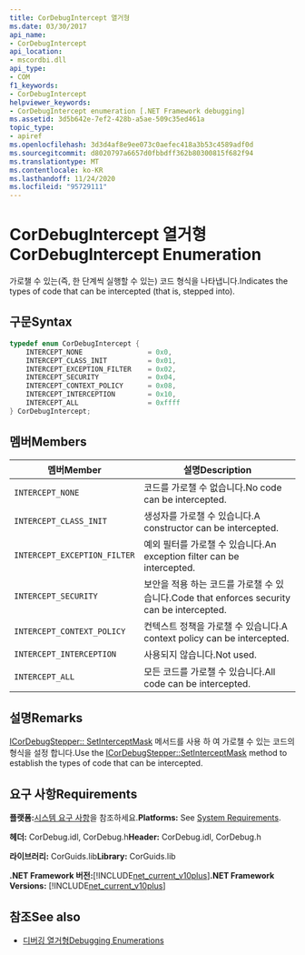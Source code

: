 ```yaml
---
title: CorDebugIntercept 열거형
ms.date: 03/30/2017
api_name:
- CorDebugIntercept
api_location:
- mscordbi.dll
api_type:
- COM
f1_keywords:
- CorDebugIntercept
helpviewer_keywords:
- CorDebugIntercept enumeration [.NET Framework debugging]
ms.assetid: 3d5b642e-7ef2-428b-a5ae-509c35ed461a
topic_type:
- apiref
ms.openlocfilehash: 3d3d4af8e9ee073c0aefec418a3b53c4589adf0d
ms.sourcegitcommit: d8020797a6657d0fbbdff362b80300815f682f94
ms.translationtype: MT
ms.contentlocale: ko-KR
ms.lasthandoff: 11/24/2020
ms.locfileid: "95729111"
---
```

# <a name="cordebugintercept-enumeration"></a><span data-ttu-id="4fd2c-102">CorDebugIntercept 열거형</span><span class="sxs-lookup"><span data-stu-id="4fd2c-102">CorDebugIntercept Enumeration</span></span>

<span data-ttu-id="4fd2c-103">가로챌 수 있는(즉, 한 단계씩 실행할 수 있는) 코드 형식을 나타냅니다.</span><span class="sxs-lookup"><span data-stu-id="4fd2c-103">Indicates the types of code that can be intercepted (that is, stepped into).</span></span>  
  
## <a name="syntax"></a><span data-ttu-id="4fd2c-104">구문</span><span class="sxs-lookup"><span data-stu-id="4fd2c-104">Syntax</span></span>  
  
```cpp  
typedef enum CorDebugIntercept {  
    INTERCEPT_NONE                = 0x0,  
    INTERCEPT_CLASS_INIT          = 0x01,  
    INTERCEPT_EXCEPTION_FILTER    = 0x02,  
    INTERCEPT_SECURITY            = 0x04,  
    INTERCEPT_CONTEXT_POLICY      = 0x08,  
    INTERCEPT_INTERCEPTION        = 0x10,  
    INTERCEPT_ALL                 = 0xffff  
} CorDebugIntercept;  
```  
  
## <a name="members"></a><span data-ttu-id="4fd2c-105">멤버</span><span class="sxs-lookup"><span data-stu-id="4fd2c-105">Members</span></span>  
  
|<span data-ttu-id="4fd2c-106">멤버</span><span class="sxs-lookup"><span data-stu-id="4fd2c-106">Member</span></span>|<span data-ttu-id="4fd2c-107">설명</span><span class="sxs-lookup"><span data-stu-id="4fd2c-107">Description</span></span>|  
|------------|-----------------|  
|`INTERCEPT_NONE`|<span data-ttu-id="4fd2c-108">코드를 가로챌 수 없습니다.</span><span class="sxs-lookup"><span data-stu-id="4fd2c-108">No code can be intercepted.</span></span>|  
|`INTERCEPT_CLASS_INIT`|<span data-ttu-id="4fd2c-109">생성자를 가로챌 수 있습니다.</span><span class="sxs-lookup"><span data-stu-id="4fd2c-109">A constructor can be intercepted.</span></span>|  
|`INTERCEPT_EXCEPTION_FILTER`|<span data-ttu-id="4fd2c-110">예외 필터를 가로챌 수 있습니다.</span><span class="sxs-lookup"><span data-stu-id="4fd2c-110">An exception filter can be intercepted.</span></span>|  
|`INTERCEPT_SECURITY`|<span data-ttu-id="4fd2c-111">보안을 적용 하는 코드를 가로챌 수 있습니다.</span><span class="sxs-lookup"><span data-stu-id="4fd2c-111">Code that enforces security can be intercepted.</span></span>|  
|`INTERCEPT_CONTEXT_POLICY`|<span data-ttu-id="4fd2c-112">컨텍스트 정책을 가로챌 수 있습니다.</span><span class="sxs-lookup"><span data-stu-id="4fd2c-112">A context policy can be intercepted.</span></span>|  
|`INTERCEPT_INTERCEPTION`|<span data-ttu-id="4fd2c-113">사용되지 않습니다.</span><span class="sxs-lookup"><span data-stu-id="4fd2c-113">Not used.</span></span>|  
|`INTERCEPT_ALL`|<span data-ttu-id="4fd2c-114">모든 코드를 가로챌 수 있습니다.</span><span class="sxs-lookup"><span data-stu-id="4fd2c-114">All code can be intercepted.</span></span>|  
  
## <a name="remarks"></a><span data-ttu-id="4fd2c-115">설명</span><span class="sxs-lookup"><span data-stu-id="4fd2c-115">Remarks</span></span>  

 <span data-ttu-id="4fd2c-116">[ICorDebugStepper:: SetInterceptMask](icordebugstepper-setinterceptmask-method.md) 메서드를 사용 하 여 가로챌 수 있는 코드의 형식을 설정 합니다.</span><span class="sxs-lookup"><span data-stu-id="4fd2c-116">Use the [ICorDebugStepper::SetInterceptMask](icordebugstepper-setinterceptmask-method.md) method to establish the types of code that can be intercepted.</span></span>  
  
## <a name="requirements"></a><span data-ttu-id="4fd2c-117">요구 사항</span><span class="sxs-lookup"><span data-stu-id="4fd2c-117">Requirements</span></span>  

 <span data-ttu-id="4fd2c-118">**플랫폼:**[시스템 요구 사항](../../get-started/system-requirements.md)을 참조하세요.</span><span class="sxs-lookup"><span data-stu-id="4fd2c-118">**Platforms:** See [System Requirements](../../get-started/system-requirements.md).</span></span>  
  
 <span data-ttu-id="4fd2c-119">**헤더:** CorDebug.idl, CorDebug.h</span><span class="sxs-lookup"><span data-stu-id="4fd2c-119">**Header:** CorDebug.idl, CorDebug.h</span></span>  
  
 <span data-ttu-id="4fd2c-120">**라이브러리:** CorGuids.lib</span><span class="sxs-lookup"><span data-stu-id="4fd2c-120">**Library:** CorGuids.lib</span></span>  
  
 <span data-ttu-id="4fd2c-121">**.NET Framework 버전:**[!INCLUDE[net_current_v10plus](../../../../includes/net-current-v10plus-md.md)]</span><span class="sxs-lookup"><span data-stu-id="4fd2c-121">**.NET Framework Versions:** [!INCLUDE[net_current_v10plus](../../../../includes/net-current-v10plus-md.md)]</span></span>  
  
## <a name="see-also"></a><span data-ttu-id="4fd2c-122">참조</span><span class="sxs-lookup"><span data-stu-id="4fd2c-122">See also</span></span>

- [<span data-ttu-id="4fd2c-123">디버깅 열거형</span><span class="sxs-lookup"><span data-stu-id="4fd2c-123">Debugging Enumerations</span></span>](debugging-enumerations.md)
